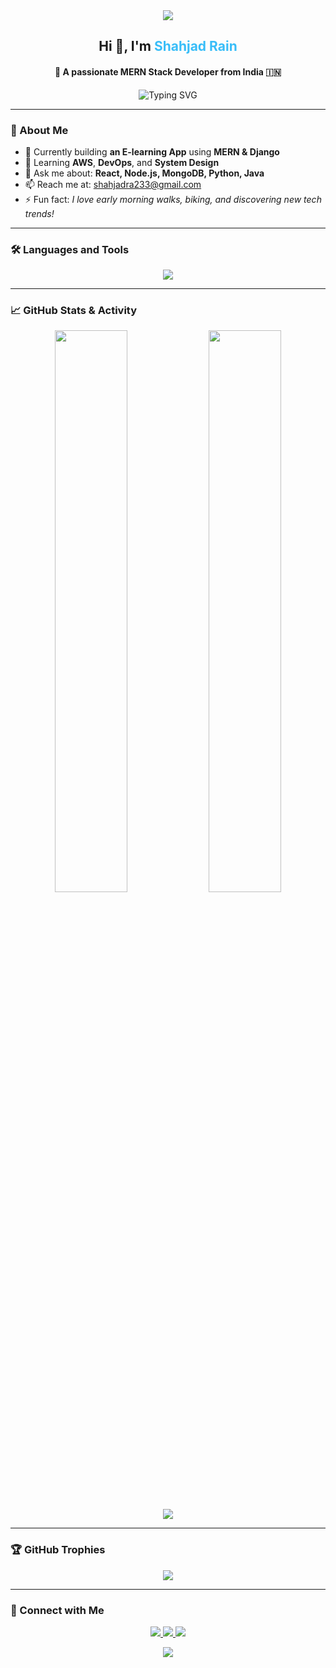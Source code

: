 <!-- Profile Header -->
<div align="center">
  <img src="https://capsule-render.vercel.app/api?type=waving&color=0d1117&height=230&section=header&text=Shahjad%20Rain🚀&fontSize=45&fontAlignY=40&fontColor=ffffff" />
</div>

<h2 align="center">Hi 👋, I'm <span style="color:#38BDF8">Shahjad Rain</span></h2>
<h4 align="center">🚀 A passionate MERN Stack Developer from India 🇮🇳</h4>

<!-- Typing SVG -->
<p align="center">
  <img src="https://readme-typing-svg.demolab.com?font=Fira+Code&duration=3000&pause=1000&color=38BDF8&center=true&vCenter=true&width=500&lines=Full+Stack+Web+Developer;React+%7C+Node+%7C+MongoDB+%7C+AWS;Building+E-learning+Platforms;Always+Learning+New+Things!" alt="Typing SVG" />
</p>

---

### 🧠 About Me

- 🔭 Currently building **an E-learning App** using **MERN & Django**
- 🌱 Learning **AWS**, **DevOps**, and **System Design**
- 💬 Ask me about: **React, Node.js, MongoDB, Python, Java**
- 📫 Reach me at: [shahjadra233@gmail.com](mailto:shahjadra233@gmail.com)
- ⚡ Fun fact: *I love early morning walks, biking, and discovering new tech trends!*

---

### 🛠️ Languages and Tools

<p align="center">
  <img src="https://skillicons.dev/icons?i=react,nodejs,express,mongodb,tailwind,python,java,aws,firebase,git,github,vercel&theme=dark" />
</p>

---

### 📈 GitHub Stats & Activity

<p align="center">
  <img width="48%" src="https://github-readme-stats.vercel.app/api?username=shahjadrain&show_icons=true&theme=tokyonight&border_radius=10&count_private=true" />
  <img width="48%" src="https://github-readme-streak-stats.herokuapp.com?user=shahjadrain&theme=tokyonight&hide_border=false&border_radius=10" />
</p>

<p align="center">
  <img src="https://github-readme-stats.vercel.app/api/top-langs/?username=shahjadrain&layout=compact&theme=tokyonight" />
</p>

---

### 🏆 GitHub Trophies

<p align="center">
  <img src="https://github-profile-trophy.vercel.app/?username=shahjadrain&theme=tokyonight&row=1&column=7&margin-w=15" />
</p>

---

### 🔗 Connect with Me

<p align="center">
  <a href="https://linkedin.com/in/shahjad-rain-developer" target="_blank">
    <img src="https://img.shields.io/badge/LinkedIn-%230077B5.svg?style=for-the-badge&logo=linkedin&logoColor=white" />
  </a>
  <a href="mailto:shahjadra233@gmail.com">
    <img src="https://img.shields.io/badge/Gmail-D14836?style=for-the-badge&logo=gmail&logoColor=white" />
  </a>
  <a href="https://github.com/shahjadrain" target="_blank">
    <img src="https://img.shields.io/badge/GitHub-000000?style=for-the-badge&logo=github&logoColor=white" />
  </a>
</p>

<!-- Footer Background -->
<div align="center">
  <img src="https://capsule-render.vercel.app/api?type=waving&color=0d1117&height=120&section=footer"/>
</div>

